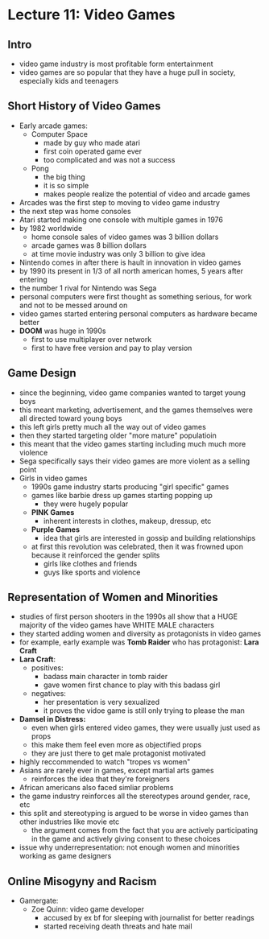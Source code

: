 # Lecture 11: Video Games

## Intro

- video game industry is most profitable form entertainment
- video games are so popular that they have a huge pull in society, especially
    kids and teenagers

## Short History of Video Games

- Early arcade games:
    - Computer Space
        - made by guy who made atari
        - first coin operated game ever
        - too complicated and was not a success
    - Pong
        - the big thing
        - it is so simple
        - makes people realize the potential of video and arcade games
- Arcades was the first step to moving to video game industry
- the next step was home consoles
- Atari started making one console with multiple games in 1976
- by 1982 worldwide
    - home console sales of video games was 3 billion dollars
    - arcade games was 8 billion dollars
    - at time movie industry was only 3 billion to give idea
- Nintendo comes in after there is hault in innovation in video games
- by 1990 its present in 1/3 of all north american homes, 5 years after entering
- the number 1 rival for Nintendo was Sega
- personal computers were first thought as something serious, for work and not to
    be messed around on
- video games started entering personal computers as hardware became better
- __DOOM__ was huge in 1990s
    - first to use multiplayer over network
    - first to have free version and pay to play version

## Game Design

- since the beginning, video game companies wanted to target young boys
- this meant marketing, advertisement, and the games themselves were all
    directed toward young boys
- this left girls pretty much all the way out of video games
- then they started targeting older "more mature" populatioin
- this meant that the video games starting including much much more violence
- Sega specifically says their video games are more violent as a selling point
- Girls in video games
    - 1990s game industry starts producing "girl specific" games
    - games like barbie dress up games starting popping up
        - they were hugely popular
    - __PINK Games__
        - inherent interests in clothes, makeup, dressup, etc
    - __Purple Games__
        - idea that girls are interested in gossip and building relationships
    - at first this revolution was celebrated, then it was frowned upon because
        it reinforced the gender splits
        - girls like clothes and friends
        - guys like sports and violence

## Representation of Women and Minorities

- studies of first person shooters in the 1990s all show that a HUGE majority
    of the video games have WHITE MALE characters
- they started adding women and diversity as protagonists in video games
- for example, early example was __Tomb Raider__ who has protagonist: __Lara Craft__
- __Lara Craft__:
    - positives:
        - badass main character in tomb raider
        - gave women first chance to play with this badass girl
    - negatives:
        - her presentation is very sexualized
        - it proves the vidoe game is still only trying to please the man
- __Damsel in Distress:__
    - even when girls entered video games, they were usually just used as props
    - this make them feel even more as objectified props
    - they are just there to get male protagonist motivated
- highly reccommended to watch "tropes vs women"
- Asians are rarely ever in games, except martial arts games
    - reinforces the idea that they're foreigners
- African americans also faced simliar problems
- the game industry reinforces all the stereotypes around gender, race, etc
- this split and stereotyping is argued to be worse in video games than other
    industries like movie etc
    - the argument comes from the fact that you are actively participating in
        the game and actively giving consent to these choices
- issue why underrepresentation: not enough women and minorities working as
    game designers

## Online Misogyny and Racism

- Gamergate:
    - Zoe Quinn: video game developer
        - accused by ex bf for sleeping with journalist for better readings
        - started receiving death threats and hate mail
